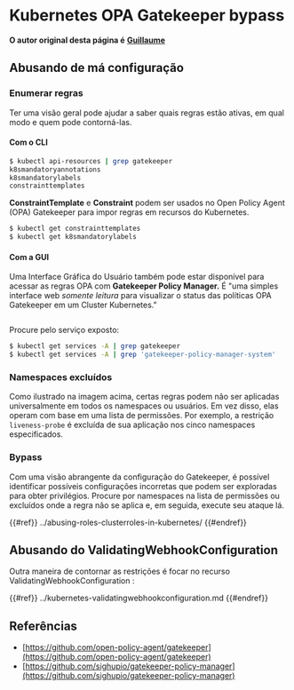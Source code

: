 # Kubernetes OPA Gatekeeper bypass

**O autor original desta página é** [**Guillaume**](https://www.linkedin.com/in/guillaume-chapela-ab4b9a196)

## Abusando de má configuração

### Enumerar regras

Ter uma visão geral pode ajudar a saber quais regras estão ativas, em qual modo e quem pode contorná-las.

#### Com o CLI
```bash
$ kubectl api-resources | grep gatekeeper
k8smandatoryannotations                                                             constraints.gatekeeper.sh/v1beta1                  false        K8sMandatoryAnnotations
k8smandatorylabels                                                                  constraints.gatekeeper.sh/v1beta1                  false        K8sMandatoryLabel
constrainttemplates                                                                 templates.gatekeeper.sh/v1                         false        ConstraintTemplate
```
**ConstraintTemplate** e **Constraint** podem ser usados no Open Policy Agent (OPA) Gatekeeper para impor regras em recursos do Kubernetes.
```bash
$ kubectl get constrainttemplates
$ kubectl get k8smandatorylabels
```
#### Com a GUI

Uma Interface Gráfica do Usuário também pode estar disponível para acessar as regras OPA com **Gatekeeper Policy Manager.** É "uma simples interface web _somente leitura_ para visualizar o status das políticas OPA Gatekeeper em um Cluster Kubernetes."

<figure><img src="../../../images/05-constraints.png" alt=""><figcaption></figcaption></figure>

Procure pelo serviço exposto:
```bash
$ kubectl get services -A | grep gatekeeper
$ kubectl get services -A | grep 'gatekeeper-policy-manager-system'
```
### Namespaces excluídos

Como ilustrado na imagem acima, certas regras podem não ser aplicadas universalmente em todos os namespaces ou usuários. Em vez disso, elas operam com base em uma lista de permissões. Por exemplo, a restrição `liveness-probe` é excluída de sua aplicação nos cinco namespaces especificados.

### Bypass

Com uma visão abrangente da configuração do Gatekeeper, é possível identificar possíveis configurações incorretas que podem ser exploradas para obter privilégios. Procure por namespaces na lista de permissões ou excluídos onde a regra não se aplica e, em seguida, execute seu ataque lá.

{{#ref}}
../abusing-roles-clusterroles-in-kubernetes/
{{#endref}}

## Abusando do ValidatingWebhookConfiguration

Outra maneira de contornar as restrições é focar no recurso ValidatingWebhookConfiguration :&#x20;

{{#ref}}
../kubernetes-validatingwebhookconfiguration.md
{{#endref}}

## Referências

- [https://github.com/open-policy-agent/gatekeeper](https://github.com/open-policy-agent/gatekeeper)
- [https://github.com/sighupio/gatekeeper-policy-manager](https://github.com/sighupio/gatekeeper-policy-manager)
